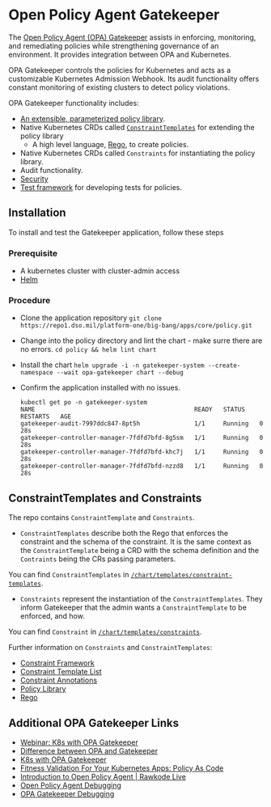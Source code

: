 # Open Policy Agent Gatekeeper

The [Open Policy Agent (OPA) Gatekeeper](https://github.com/open-policy-agent/gatekeeper) assists in enforcing, monitoring, and remediating policies while strengthening governance of an environment. It provides integration between OPA and Kubernetes.

OPA Gatekeeper controls the policies for Kubernetes and acts as a customizable Kubernetes Admission Webhook. Its audit functionality offers constant monitoring of existing clusters to detect policy violations.

OPA Gatekeeper functionality includes:

- [An extensible, parameterized policy library](./docs/policylibrary.md).
- Native Kubernetes CRDs called [`ConstraintTemplates`](./docs/constraint-templates.md) for extending the policy library
  - A high level language, [Rego](./docs/rego.md), to create policies.
- Native Kubernetes CRDs called `Constraints` for instantiating the policy library.
- Audit functionality.
- [Security](./docs/security.md)
- [Test framework](./docs/test.md) for developing tests for policies.

## Installation

To install and test the Gatekeeper application, follow these steps

### Prerequisite

- A kubernetes cluster with cluster-admin access
- [Helm](https://helm.sh/docs/intro/install/)

### Procedure

- Clone the application repository
   `git clone https://repo1.dso.mil/platform-one/big-bang/apps/core/policy.git`
- Change into the policy directory and lint the chart  - make surre there are no errors.
   `cd policy && helm lint chart`
- Install the chart
    `helm upgrade -i -n gatekeeper-system --create-namespace --wait opa-gatekeeper chart --debug`
- Confirm the application installed with no issues.

    ```shell
    kubectl get po -n gatekeeper-system
    NAME                                            READY   STATUS    RESTARTS   AGE
    gatekeeper-audit-7997ddc847-8pt5h               1/1     Running   0          28s
    gatekeeper-controller-manager-7fdfd7bfd-8g5sm   1/1     Running   0          28s
    gatekeeper-controller-manager-7fdfd7bfd-khc7j   1/1     Running   0          28s
    gatekeeper-controller-manager-7fdfd7bfd-nzzd8   1/1     Running   0          28s
    ```

## ConstraintTemplates and Constraints

The repo contains `ConstraintTemplate` and `Constraints`.

- `ConstraintTemplates` describe both the Rego that enforces the constraint and the schema of the constraint. It is the same context as the `ConstraintTemplate` being a CRD with the schema definition and the `Contraints` being the CRs passing parameters.

You can find `ConstraintTemplates` in [`/chart/templates/constraint-templates`](./chart/templates/constraint-templates).

- `Constraints` represent the instantiation of the `ConstraintTemplates`. They inform Gatekeeper that the admin wants a `ConstraintTemplate` to be enforced, and how.

You can find `Constraint` in [`/chart/templates/constraints`](./chart/templates/constraints).

Further information on `Constraints` and `ConstraintTemplates`:

- [Constraint Framework](./docs/constraint-framework.md)
- [Constraint Template List](./docs/constraint-templates.md)
- [Constraint Annotations](./docs/constraint-annotations.md)
- [Policy Library](./docs/policylibrary.md)
- [Rego](./docs/rego.md)

## Additional OPA Gatekeeper Links

- [Webinar: K8s with OPA Gatekeeper](https://www.youtube.com/watch?v=v4wJE3I8BYM)
- [Difference between OPA and Gatekeeper](https://www.infracloud.io/blogs/opa-and-gatekeeper/)
- [K8s with OPA Gatekeeper](https://www.youtube.com/watch?v=v4wJE3I8BYM&t=2735s)
- [Fitness Validation For Your Kubernetes Apps: Policy As Code](https://itnext.io/fitness-validation-for-your-kubernetes-apps-policy-as-code-7fad698e7dec)
- [Introduction to Open Policy Agent | Rawkode Live](https://www.youtube.com/watch?v=ejH4EzmL7e0)
- [Open Policy Agent Debugging](https://www.openpolicyagent.org/docs/latest/kubernetes-debugging/)
- [OPA Gatekeeper Debugging](https://open-policy-agent.github.io/gatekeeper/website/docs/debug/)
